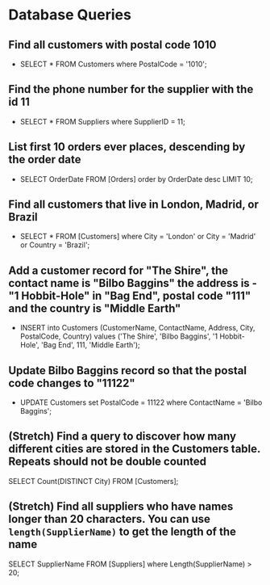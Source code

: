 # Database Queries

## Find all customers with postal code 1010

- SELECT \* FROM Customers where PostalCode = '1010';

## Find the phone number for the supplier with the id 11

- SELECT \* FROM Suppliers where SupplierID = 11;

## List first 10 orders ever places, descending by the order date

- SELECT OrderDate FROM [Orders] order by OrderDate desc LIMIT 10;

## Find all customers that live in London, Madrid, or Brazil

- SELECT \* FROM [Customers] where City = 'London' or City = 'Madrid' or Country = 'Brazil';

## Add a customer record for "The Shire", the contact name is "Bilbo Baggins" the address is -"1 Hobbit-Hole" in "Bag End", postal code "111" and the country is "Middle Earth"

- INSERT into Customers (CustomerName, ContactName, Address, City, PostalCode, Country) values ('The Shire', 'Bilbo Baggins', '1 Hobbit-Hole', 'Bag End', 111, 'Middle Earth');

## Update Bilbo Baggins record so that the postal code changes to "11122"

- UPDATE Customers set PostalCode = 11122 where ContactName = 'Bilbo Baggins';

## (Stretch) Find a query to discover how many different cities are stored in the Customers table. Repeats should not be double counted

SELECT Count(DISTINCT City) FROM [Customers];

## (Stretch) Find all suppliers who have names longer than 20 characters. You can use `length(SupplierName)` to get the length of the name

SELECT SupplierName FROM [Suppliers] where Length(SupplierName) > 20;
